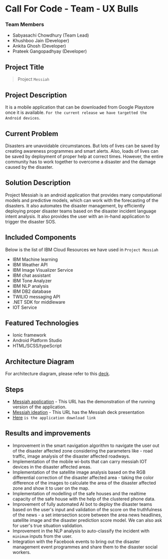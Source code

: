 # Call For Code - Team - UX Bulls

### Team Members
  - Sabyasachi Chowdhury (Team Lead)
  - Khushboo Jain (Developer)
  - Ankita Ghosh (Developer)
  - Prateek Gangopadhyay (Developer)

## Project Title
>Project `Messiah`

## Project Description
It is a mobile application that can be downloaded from Google Playstore once it is available. `For the current release we have targetted the Android devices`.

## Current Problem

Disasters are unavoidable circumstances. But lots of lives can be saved by creating awareness programmes and smart alerts. Also, loads of lives can be saved by deployment of proper help at correct times. However, the entire community has to work together to overcome a disaster and the damage caused by the disaster.

## Solution Description

Project Messiah is an android application that provides many computational models and predictive models, which can work with the forecasting of the disasters. It also automates the disaster management, by efficiently deploying proper disaster teams based on the disaster incident language intent analysis. It also provides the user with an in-hand application to trigger the disaster SOS. 

## Included Components
Below is the list of IBM Cloud Resources we have used in `Project Messiah`
  - IBM Machine learning
  - IBM Weather API
  - IBM Image Visualizer Service
  - IBM chat assistant
  - IBM Tone Analyzer
  - IBM NLP analysis
  - IBM DB2 database
  - TWILIO messaging API
  - .NET SDK for middleware
  - IOT Service

## Featured Technologies
  - Ionic framework
  - Android Platform Studio
  - HTML/SCSS/typeScript

## Architecture Diagram

For architecture diagram, please refer to this [deck](https://github.com/khushboo-jain-kj/messiah/blob/master/CFC_Cognizant_UXBulls.pptx).

## Steps
  - [Messiah application](https://youtu.be/ZdzFI3-5mgc) - This URL has the demonstration of the running version of the application.
  - [Messiah ideation](https://youtu.be/rgXuS-Nds4s) - This URL has the Messiah deck presentation
  - [Here](https://github.com/khushboo-jain-kj/messiah/blob/master/messiah.apk) `is the application download link`

## Results and improvements
  - Improvement in the smart navigation algorithm to navigate the user out of the disaster affected zone considering the parameters like - road traffic, image analysis of the disaster affected roadways.
  - Implementation of the mobile wi-bots that can carry messiah IOT devices in the disaster affected areas.
  - Implementation of the satellite image analysis based on the RGB differential correction of the disaster affected area - taking the color difference of the images to calculate the area of the disaster affected zone and show it to user on the map.
  - Implementation of modelling of the safe houses and the realtime capacity of the safe house with the help of the clustered phone data.
  - Improvement of fully automated AI bot to deploy the disaster teams based on the user's input and validation of the score on the truthfulness of the news - a set intersection score between the area news headlines, satellite image and the disaster prediction score model. We can also ask for user's true situation validation.
  - Improvement in the NLP analysis to auto-classify the incident with `minimum` inputs from the user.
  - Integration with the Facebook events to bring out the disaster management event programmes and share them to the disaster social workers.
